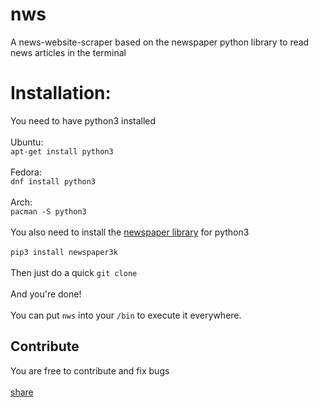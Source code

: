 # nws
A news-website-scraper based on the newspaper python library to read news articles in the terminal 

<h1>Installation:</h1>
You need to have python3 installed 
<br>
<br>
Ubuntu:
<br>
<code>apt-get install python3</code>
<br>
<br>
Fedora:
<br>
<code>dnf install python3</code>
<br>
<br>
Arch:
<br>
<code>pacman -S python3</code>
<br>
<br>
You also need to install the <a href="https://github.com/codelucas/newspaper">newspaper library</a> for python3
<br>
<br>
<code>pip3 install newspaper3k</code>
<br>
<br>
Then just do a quick <code>git clone </code>
<br>
<br>
And you're done! 
<br>
<br>
You can put <code>nws</code> into your <code>/bin</code> to execute it everywhere.
<br>
<h2>Contribute</h2>
You are free to contribute and fix bugs
<br>
<br>
<a href="mailto:?subject=Here is a cool app!&body=https://github.com/Falk-Witte/nws">share</a>